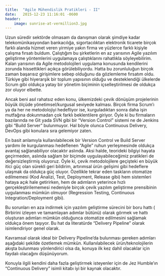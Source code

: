 ```yaml
---
title:  "Agile Mühendislik Pratikleri - II"
date:   2015-12-23 11:16:01 -0600	
header:
    image: sunrise-at-vermillion3.jpg
---
```


Uzun süredir sektörde olmasam da danışman olarak şimdiye kadar telekomünikasyondan bankacılığa, sigortacılıktan elektronik ticarete birçok farklı alanda hizmet veren yirmiye yakın firma ve yüzlerce farklı kişiyle çalışma fırsatı buldum. Çalıştığım bu şirketlerin en az yarısının Agile yazılım geliştirme yöntemlerini uygulamaya çalıştıklarını rahatlıkla söyleyebilirim. Kalan yarısının da Agile metodolojileri uygulama konusunda kendilerini zorunda hissettikleri açıkça görülebiliyordu. Hatta bu zorunluluğun birçok zaman başarısız girişimlere sebep olduğunu da gözlemleme fırsatım oldu. Türkiye gibi hiyerarşik bir toplum yapısının olduğu ve desteklendiği ülkelerde Scrum gibi oldukça yatay bir yönetim biçiminin içselleştirilmesi de oldukça zor oluyor elbette.

Ancak beni asıl rahatsız eden konu, ülkemizdeki çevik dönüşüm projelerinin büyük ölçüde yönetimsel/kurgusal seviyede kalması. Birçok firma Scrum’ı ya da her ne metodolojiyi hedefliyor ise, kurguladıktan sonra daha işin mutfağına dokunmadan çok farklı beklentilere giriyor. Öyle ki bu firmaların bazılarında ne Git yada SVN gibi bir “Version Control” sistemi ne de Jenkins gibi “Build Server” bulunmuyor. Hal böyle olunca Continuous Delivery, DevOps gibi konulara sıra gelemiyor zaten.

En basit anlamıyla kullanılabilecek bir Version Control ve Build Server yardımı ile kurgulanması hedeflenen “Agile” ruhun yerleşmesinde oldukça avantaj sağlanabiliyor olacaktır aslında. Aksi halde, teorideki bilgiyi hayata geçirmeden, aslında sağlam bir biçimde uygulayabileceğimiz pratikleri de değersizleştirmiş oluyoruz. Öyle ki, çevik metodolojilere geçişteki en büyük itici güç olan sürekli geri bildirim, artırımsal ürün gelişimi gibi hedeflere ulaşmak da oldukça güç oluyor. Özellikle tekrar eden taskların otomatize edilmemesi (Kod Analizi, Test, Deployment, Release gibi) hem sistemleri hataya açık hale getirirken, hem de adımların yeterince hızlı gerçekleştirilememesi nedeniyle birçok çevik yazılım geliştirme prensibinin uygulanması mümkün olmuyor (Regression Testing, Continuous Integration/Deployment gibi).

Bu sorunları en aza indirmek için yazılım geliştirme sürecini bir boru hattı ( Birbirini izleyen ve tamamlayan adımlar bütünü) olarak görmek ve hattı oluşturan adımları mümkün olduğunca otomatize edilmesini sağlamak oldukça önem taşıyor. Bu hat da literatürde “Delivery Pipeline” olarak isimlendiriyor genel olarak. 

Kavramsal olarak ideal bir Delivery Pipeline’da bulunması gereken adımları aşağıdaki şekilde özetlemek mümkün. Kullanılabilecek ürün/teknolojilerin akışta bulunması yönlendirici olsa da, konuya ilk kez dahil olacaklar için faydalı olacağını düşünüyorum.

Konuyla ilgili kendini daha fazla geliştirmek isteyenler için de Jez Humble’ın “Continuous Delivery” isimli kitabı iyi bir kaynak olacaktır.

